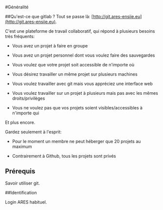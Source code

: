 #Généralité

##Qu'est-ce que gitlab ?
Tout se passe là: [http://git.ares-ensiie.eu](http://git.ares-ensiie.eu).

C'est une plateforme de travail collaboratif, qui répond à plusieurs besoins très fréquents: 

- Vous avez un projet à faire en groupe
 
-  Vous avez un projet personnel dont vous voulez faire des sauvegardes
 
- Vous voulez que votre projet soit accessible de n'importe où

- Vous désirez travailler un même projet sur plusieurs machines

- Vous voulez travailler avec git mais vous appréciez une interface web

- Vous voulez travailler sur un projet à plusieurs mais pas avec les mêmes droits/privilèges

- Vous ne voulez pas que vos projets soient visibles/accessibles à n'importe qui 


Et plus encore.

Gardez seulement à l'esprit:

- Pour le moment un membre ne peut héberger que 20 projets au maximum

- Contrairement à Github, tous les projets sont privés




## Prérequis
Savoir utiliser git.

##Identification

Login ARES habituel.
